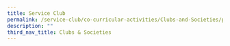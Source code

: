 ```yaml
---
title: Service Club
permalink: /service-club/co-curricular-activities/Clubs-and-Societies/permalink
description: ""
third_nav_title: Clubs & Societies
---
```

